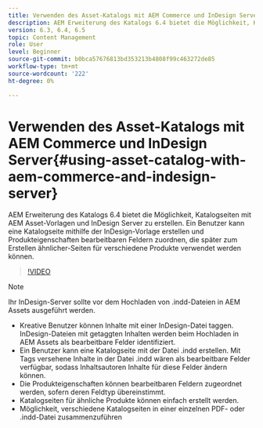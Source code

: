 ```yaml
---
title: Verwenden des Asset-Katalogs mit AEM Commerce und InDesign Server
description: AEM Erweiterung des Katalogs 6.4 bietet die Möglichkeit, Katalogseiten mit AEM Asset-Vorlagen und InDesign Server zu erstellen.  Ein Benutzer kann eine Katalogseite mithilfe der InDesign-Vorlage erstellen und Produkteigenschaften bearbeitbaren Feldern zuordnen, die später zum Erstellen ähnlicher-Seiten für verschiedene Produkte verwendet werden können.
version: 6.3, 6.4, 6.5
topic: Content Management
role: User
level: Beginner
source-git-commit: b0bca57676813bd353213b4808f99c463272de85
workflow-type: tm+mt
source-wordcount: '222'
ht-degree: 0%

---
```



# Verwenden des Asset-Katalogs mit AEM Commerce und InDesign Server{#using-asset-catalog-with-aem-commerce-and-indesign-server}

AEM Erweiterung des Katalogs 6.4 bietet die Möglichkeit, Katalogseiten mit AEM Asset-Vorlagen und InDesign Server zu erstellen.  Ein Benutzer kann eine Katalogseite mithilfe der InDesign-Vorlage erstellen und Produkteigenschaften bearbeitbaren Feldern zuordnen, die später zum Erstellen ähnlicher-Seiten für verschiedene Produkte verwendet werden können.

>[!VIDEO](https://video.tv.adobe.com/v/22540/)

>[!NOTE]
>
>Ihr InDesign-Server sollte vor dem Hochladen von \.indd-Dateien in AEM Assets ausgeführt werden.

* Kreative Benutzer können Inhalte mit einer InDesign-Datei taggen. InDesign-Dateien mit getaggten Inhalten werden beim Hochladen in AEM Assets als bearbeitbare Felder identifiziert.
* Ein Benutzer kann eine Katalogseite mit der Datei \.indd erstellen. Mit Tags versehene Inhalte in der Datei \.indd wären als bearbeitbare Felder verfügbar, sodass Inhaltsautoren Inhalte für diese Felder ändern können.
* Die Produkteigenschaften können bearbeitbaren Feldern zugeordnet werden, sofern deren Feldtyp übereinstimmt.
* Katalogseiten für ähnliche Produkte können einfach erstellt werden.
* Möglichkeit, verschiedene Katalogseiten in einer einzelnen PDF- oder \.indd-Datei zusammenzuführen
